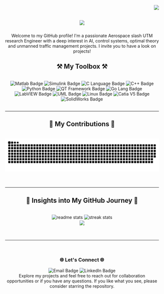<img align="right" src="https://visitor-badge.laobi.icu/badge?page_id=Ravi123pashchapur.Ravi123pashchapur" />

<h1 align="center">
    <img src="https://readme-typing-svg.herokuapp.com/?font=Righteous&size=35&center=true&vCenter=true&width=700&height=70&duration=6000&lines=Hi+There!+👋;+I'm+Ravi+Pashchapur!;+Welcome+to+My+Digital+Workspace!+😀;&color=white" />
</h1>
<div align="center">
Welcome to my GitHub profile! I'm a passionate Aerospace slash UTM research Engineer with a deep interest in  AI, control systems, optimal theory and unmanned traffic management projects. I invite you to have a look on projects!
</div>

<h2 align="center">⚒️ My Toolbox ⚒️</h2>
<br/>
<div align="center">
    <!-- Removed previous skill icons -->
    <!-- Added new skill badges -->
    <img src="https://img.shields.io/badge/Matlab-Codecraft-orange" alt="Matlab Badge"/>
    <img src="https://img.shields.io/badge/Simulink-Systems%20Design-blueviolet" alt="Simulink Badge"/>
    <img src="https://img.shields.io/badge/C-Code%20Creation-77c99c" alt="C Language Badge"/>
    <img src="https://img.shields.io/badge/C++-Code%20Development-00599C" alt="C++ Badge"/>
    <img src="https://img.shields.io/badge/Python-Scripting-3776AB" alt="Python Badge"/>
    <img src="https://img.shields.io/badge/QT-App%20Development-41CD52" alt="QT Framework Badge"/>
    <img src="https://img.shields.io/badge/Go%20Lang-Software%20Crafting-00ADD8" alt="Go Lang Badge"/>
    <img src="https://img.shields.io/badge/LabVIEW-System%20Engineering-FFDB00" alt="LabVIEW Badge"/>
    <img src="https://img.shields.io/badge/UML-Design%20Modeling-blue" alt="UML Badge"/>
    <img src="https://img.shields.io/badge/Linux-System%20Expertise-88addb" alt="Linux Badge"/>
    <img src="https://img.shields.io/badge/Catia%20V5-CAD%20Design-blue" alt="Catia V5 Badge"/>
    <img src="https://img.shields.io/badge/SolidWorks-3D%20Engineering-green" alt="SolidWorks Badge"/>
</div>
<br/>
<hr/>


<div align="center">
    <h2>🐍 My Contributions 🐍</h2>
    <br>
    <img alt="snake eating my contributions" src="https://raw.githubusercontent.com/Ravi123pashchapur/disp/output/github-contribution-grid-snake.svg" />
    <br/><br/><br/>
</div>

<hr/>

<div align="center">
    <h2>🌟 Insights into My GitHub Journey 🌟</h2>  
<br>
<div align=center>
<img width=390 src="https://github-readme-stats.vercel.app/api?username=Ravi123pashchapur&count_private=true&show_icons=true&theme=gruvbox&rank_icon=github&border_radius=10" alt="readme stats" />
<img width=390 src="https://github-readme-streak-stats-salesp07.vercel.app/?user=Ravi123pashchapur&count_private=true&theme=gruvbox&border_radius=10" alt="streak stats"/>
<br/>
<img width=325 align="center" src="https://github-readme-stats-salesp07.vercel.app/api/top-langs/?username=Ravi123pashchapur&hide=HTML&langs_count=8&layout=compact&theme=gruvbox&border_radius=10&size_weight=0.5&count_weight=0.5&exclude_repo=github-readme-stats" />
</div>
<br/><br/>
<hr/>
<br/>

<div align="center">
    <h3>🌐 Let's Connect 🌐</h3>
    <img src="https://img.shields.io/badge/Email-Contact%20Me-brightgreen" alt="Email Badge"/>
    <img src="https://img.shields.io/badge/LinkedIn-Network%20with%20Me-blue" alt="LinkedIn Badge"/>
</div>
<div align="center">
Explore my projects and feel free to reach out for collaboration opportunities or if you have any questions. If you like what you see, please consider starring the repository.
</div>

